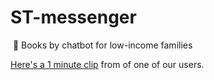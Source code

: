 # ST-messenger
 💬 Books by chatbot for low-income families



[Here's a 1 minute clip](https://phile.wistia.com/medias/cm1e21orka) from of one of our users.
